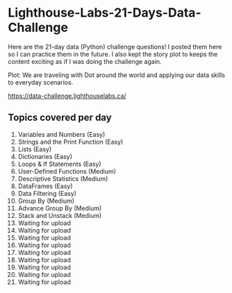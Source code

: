 # Lighthouse-Labs-21-Days-Data-Challenge
Here are the 21-day data (Python) challenge questions! I posted them here so I can practice them in the future. I also kept the story plot to keeps the content exciting as if I was doing the challenge again.

Plot: We are traveling with Dot around the world and applying our data skills to everyday scenarios.

https://data-challenge.lighthouselabs.ca/

## Topics covered per day
1. Variables and Numbers (Easy)
2. Strings and the Print Function (Easy)
3. Lists (Easy)
4. Dictionaries (Easy)
5. Loops & If Statements (Easy)
6. User-Defined Functions (Medium)
7. Descriptive Statistics (Medium)
8. DataFrames (Easy)
9. Data Filtering (Easy)
10. Group By (Medium)
11. Advance Group By (Medium)
12. Stack and Unstack (Medium)
13. Waiting for upload
14. Waiting for upload
15. Waiting for upload
16. Waiting for upload
17. Waiting for upload
18. Waiting for upload
19. Waiting for upload
20. Waiting for upload
21. Waiting for upload
